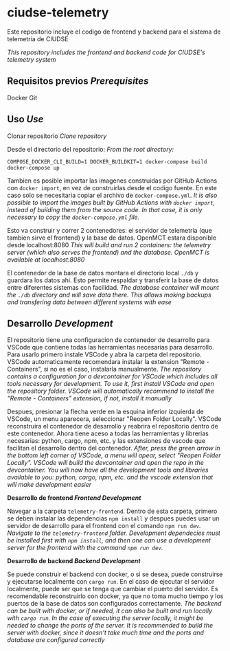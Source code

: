 # ciudse-telemetry

Este repositorio incluye el codigo de frontend y backend para el sistema de telemetria de CIUDSE

*This repository includes the frontend and backend code for CIUDSE's telemetry system* 


## Requisitos previos *Prerequisites*

Docker
Git

## Uso *Use*

Clonar repositorio
*Clone repository*

Desde el directorio del repositorio:
*From the root directory:*
```
COMPOSE_DOCKER_CLI_BUILD=1 DOCKER_BUILDKIT=1 docker-compose build
docker-compose up
```

Tambien es posible importar las imagenes construidas por GitHub Actions con `docker import`, en vez de construirlas desde el codigo fuente. En este caso solo se necesitaria copiar el archivo de `docker-compose.yml`.
*It is also possible to import the images built by GitHub Actions with `docker import`, instead of building them from the source code. In that case, it is only necessary to copy the `docker-compose.yml` file.*

Esto va construir y correr 2 contenedores: el servidor de telemetria (que tambien sirve el frontend) y la base de datos. OpenMCT estara disponible desde localhost:8080
*This will build and run 2 containers: the telemetry server (which also serves the frontend) and the database. OpenMCT is available at localhost:8080*

El contenedor de la base de datos montara el directorio local `./db` y guardara los datos ahi. Esto permite respaldar y transferir la base de datos entre diferentes sistemas con facilidad.
*The database container will mount the `./db` directory and will save data there. This allows making backups and transfering data between different systems with ease*

## Desarrollo *Development*

El repositorio tiene una configuracion de contenedor de desarrollo para VSCode que contiene todas las herramientas necesarias para desarrollo. Para usarlo primero instale VSCode y abra la carpeta del repositorio. VSCode automaticamente recomendara instalar la extension "Remote - Containers", si no es el caso, instalarla manualmente.
*The repository contains a configuration for a devcontainer for VSCode which includes all tools necessary for development. To use it, first install VSCode and open the repository folder. VSCode will automatically recommend to install the "Remote - Containers" extension, if not, install it manually*

Despues, presionar la flecha verde en la esquina inferior izquierda de VSCode, un menu aparecera, seleccionar "Reopen Folder Locally". VSCode reconstruira el contenedor de desarrollo y reabrira el repositorio dentro de este contenedor. Ahora tiene aceso a todas las herramientas y librerias necesarias: python, cargo, npm, etc. y las extensiones de vscode que facilitan el desarrollo dentro del contenedor.
*After, press the green arrow in the bottom left corner of VSCode, a menu will apear, select "Reopen Folder Locally". VSCode will build the devcontainer and open the repo in the devcontainer. You will now have all the development tools and libraries available to you: python, cargo, npm, etc. and the vscode extension that will make development easier*

**Desarrollo de frontend *Frontend Development***

Navegar a la carpeta `telemetry-frontend`. Dentro de esta carpeta, primero se deben instalar las dependencias `npm install` y despues puedes usar un servidor de desarrollo para el frontend con el comando `npm run dev`.
*Navigate to the `telemetry-frontend` folder. Development dependecies must be installed first with `npm install`, and then one can use a development server for the frontend with the command `npm run dev`.*

**Desarrollo de backend *Backend Development***

Se puede construir el backend con docker, o si se desea, puede construirse y ejecutarse localmente con `cargo run`. En el caso de ejecutar el servidor localmente, puede ser que se tenga que cambiar el puerto del servidor. Es recomendable reconstruirlo con docker, ya que no toma mucho tiempo y los puertos de la base de datos son configurados correctamente.
*The backend can be built with docker, or if needed, it can also be built and run locally with `cargo run`. In the case of executing the server locally, it might be needed to change the ports of the server. It is recommended to build the server with docker, since it doesn't take much time and the ports and database are configured correctly*